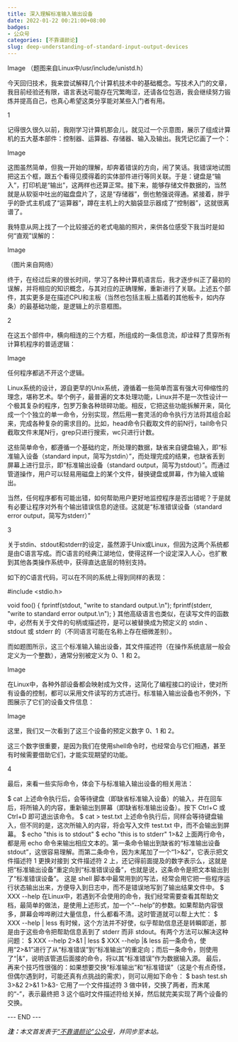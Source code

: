```yaml
---
title: 深入理解标准输入输出设备
date: 2022-01-22 00:21:00+08:00
badges:
- 公众号
categories: [不靠谱颜论]
slug: deep-understanding-of-standard-input-output-devices
---
```


Image
（题图来自Linux中/usr/include/unistd.h）

今天回归技术，我来尝试解释几个计算机技术中的基础概念。写技术入门的文章，我目前经验还有限，语言表达可能存在冗繁晦涩，还请各位包涵，我会继续努力锻炼并提高自己，也真心希望这类分享能对某些入门者有用。

1

记得很久很久以前，我刚学习计算机那会儿，就见过一个示意图，展示了组成计算机的五大基本部件：控制器、运算器、存储器、输入及输出。我凭记忆画了一个：

Image

这图虽然简单，但我一开始的理解，却奔着错误的方向，闹了笑话。我错误地试图把这五个框，跟五个看得见摸得着的实体部件进行等同关联。于是：键盘是“输入”，打印机是“输出”，这两样也还算正常。接下来，能够存储文件数据的，当然就是从软驱中吐出的磁盘盘片了，这是“存储器”，倒也勉强说得通。紧接着，胖乎乎的卧式主机成了“运算器”，蹲在主机上的大脑袋显示器成了“控制器”，这就很离谱了。

我特意从网上找了一个比较接近的老式电脑的照片，来供各位感受下我当时是如何“直观”误解的：

Image

（图片来自网络）

终于，在经过后来的很长时间，学习了各种计算机语言后，我才逐步纠正了最初的误解，并将相应的知识概念，与其对应的正确理解，重新进行了关联。上述五个部件，其实更多是在描述CPU和主板（当然也包括主板上插着的其他板卡，如内存条）的最基础功能，是逻辑上的示意框图。

2

在这五个部件中，横向相连的三个方框，所组成的一条信息流，却诠释了贯穿所有计算机程序的普适逻辑：

Image

任何程序都逃不开这个逻辑。

Linux系统的设计，源自更早的Unix系统，遵循着一些简单而富有强大可伸缩性的理念，堪称艺术。举个例子，最普遍的文本处理功能，Linux并不是一次性设计一个极其复杂的程序，包罗万象各种琐碎功能。相反，它把这些功能拆解开来，简化成一个个独立的单一命令，分别实现，然后用一套灵活的命令执行方法将其组合起来，完成各种复杂的需求目的。比如，head命令只截取文件的前N行，tail命令只截取文件末尾N行，grep只进行搜索，wc只进行计数。

这些简单命令，都遵循一个基础约定，所处理的数据，缺省来自键盘输入，即“标准输入设备（standard input，简写为stdin）”，而处理完成的结果，也缺省丢到屏幕上进行显示，即“标准输出设备（standard output，简写为stdout）”。而通过管道操作，用户可以轻易用磁盘上的某个文件，替换键盘或屏幕，作为输入或输出。

当然，任何程序都有可能出错，如何帮助用户更好地监控程序是否出错呢？于是就有必要让程序对外有个输出错误信息的途径。这就是“标准错误设备（standard error output，简写为stderr）”

3

关于stdin、stdout和stderr的设定，虽然源于Unix或Linux，但因为这两个系统都是由C语言写成。而C语言的经典江湖地位，使得这样一个设定深入人心，也扩散到其他各类操作系统中，获得直达底层的特别支持。

如下的C语言代码，可以在不同的系统上得到同样的表现：

#include <stdio.h>

void foo()
{
  fprintf(stdout, "write to standard output.\n");
  fprintf(stderr, "write to standard error output.\n");
}
其他高级语言也类似，在读写文件的函数中，必然有关于文件的句柄或描述符，是可以被替换成为预定义的 stdin 、 stdout 或 stderr 的（不同语言可能在名称上存在细微差别）。

而如题图所示，这三个标准输入输出设备，其文件描述符（在操作系统底层一般会定义为一个整数），通常分别被定义为 0、1 和 2。

Image

在Linux中，各种外部设备都会映射成为文件，这简化了编程接口的设计，使对所有设备的控制，都可以采用文件读写的方式进行。标准输入输出设备也不例外，下图展示了它们的设备文件信息：

Image

这里，我们又一次看到了这三个设备的预定义数字 0、1 和 2。

这三个数字很重要，是因为我们在使用shell命令时，也经常会与它们相遇，甚至有时候需要借助它们，才能实现期望的功能。

4

最后，来看一些实际命令，体会下与标准输入输出设备的相关用法：

$ cat
上述命令执行后，会等待键盘（即缺省标准输入设备）的输入，并在回车后，将所输入的内容，重新输出到屏幕（即缺省标准输出设备）。按下 Ctrl+C 或 Ctrl+D 即可退出该命令。
$ cat > test.txt
上述命令执行后，同样会等待键盘输入，但不同的是，这次所输入的内容，将会写入文件 test.txt 中，而不会输出到屏幕。
$ echo "this is to stdout"
$ echo "this is to stderr" 1>&2
上面两行命令，都是用 echo 命令来输出相应文本的。第一条命令输出到缺省的“标准输出设备stdout”，这很容易理解。而第二条命令，因为末尾加了一个“1>&2”，它表示把文件描述符 1 更换对接到 文件描述符 2 上，还记得前面提及的数字表示么，这就是把“标准输出设备”重定向到“标准错误设备”，也就是说，这条命令是把文本输出到了“标准错误设备”。
这是 shell 脚本中最常用到的写法，经常会用它把一些程序运行状态输出出来，方便导入到日志中，而不是错误地写到了输出结果文件中。
$ XXX --help
在Linux中，若遇到不会使用的命令，我们经常需要查看其帮助文档，最简单的做法，是使用上述形式，加一个“--help”的参数。如果帮助内容很多，屏幕会哗哗刷过大量信息，什么都看不清。这时管道就可以帮上大忙：
$ XXX --help | less
有时候，这个方法并不好使，似乎帮助信息还是转瞬即逝，那是由于这些命令把帮助信息丢到了 stderr 而非 stdout。有两个方法可以解决这种问题：
$ XXX --help 2>&1 | less
$ XXX --help |& less
前一条命令，使用“2>&1”进行了从“标准错误”到“标准输出”的重定向；而后一条命令，则使用了“|&”，说明该管道后面接的命令，将以其“标准错误”作为数据输入源。
最后，再来个技巧性很强的：如果想要交换“标准输出”和“标准错误”（这是个有点奇怪，但偶尔遇到时，可能还真有点挑战的需求），则可以用如下命令：
$ bash test.sh 3>&2 2>&1 1>&3-
它用了一个文件描述符 3 做中转，交换了两者，而末尾的“-”，表示最终把 3 这个临时文件描述符给关掉，然后就完美实现了两个设备的交换。

<div class="p-5 text-center">--- END ---</div>

<i><b>注：</b>本文首发表于[“不靠谱颜论”公众号](https://mp.weixin.qq.com/s/SN6XEp5jOgvEwPYd4m3f_Q)，并同步至本站。</i>

